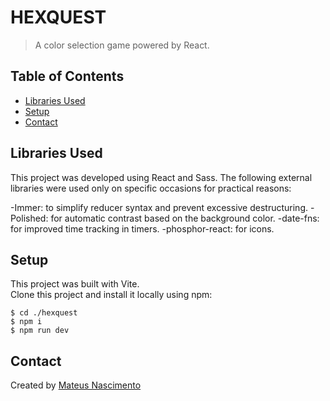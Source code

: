 # HEXQUEST

> A color selection game powered by React.

## Table of Contents

- [Libraries Used](#libraries-used)
- [Setup](#setup)
- [Contact](#contact)

## Libraries Used

This project was developed using React and Sass. The following external libraries were used only on specific occasions for practical reasons:

-Immer: to simplify reducer syntax and prevent excessive destructuring.
-Polished: for automatic contrast based on the background color.
-date-fns: for improved time tracking in timers.
-phosphor-react: for icons.

## Setup

This project was built with Vite.  
Clone this project and install it locally using npm:

```
$ cd ./hexquest
$ npm i
$ npm run dev
```

## Contact

Created by [Mateus Nascimento](https://www.linkedin.com/in/mateus-nascimento-735b7b1b6/)
